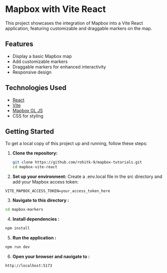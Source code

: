 # Mapbox with Vite React

This project showcases the integration of Mapbox into a Vite React application, featuring customizable and draggable markers on the map.

## Features
- Display a basic Mapbox map
- Add customizable markers
- Draggable markers for enhanced interactivity
- Responsive design

## Technologies Used
- [React](https://reactjs.org/)
- [Vite](https://vitejs.dev/)
- [Mapbox GL JS](https://docs.mapbox.com/mapbox-gl-js/api/)
- CSS for styling

## Getting Started

To get a local copy of this project up and running, follow these steps:

1. **Clone the repository:**
   ```bash
   git clone https://github.com/rohitk-9/mapbox-tutorials.git
   cd mapbox-vite-react

2. **Set up your environment:**
   Create a .env.local file in the src directory and add your Mapbox access token:
```
VITE_MAPBOX_ACCESS_TOKEN=your_access_token_here
```

3. **Navigate to this directory :**
```bash
cd mapbox-markers
```
4. **Install dependencies :**
```bash
npm install
```
5. **Run the application :**
```bash
npm run dev
```
6. **Open your browser and navigate to :**
```
http://localhost:5173
```


